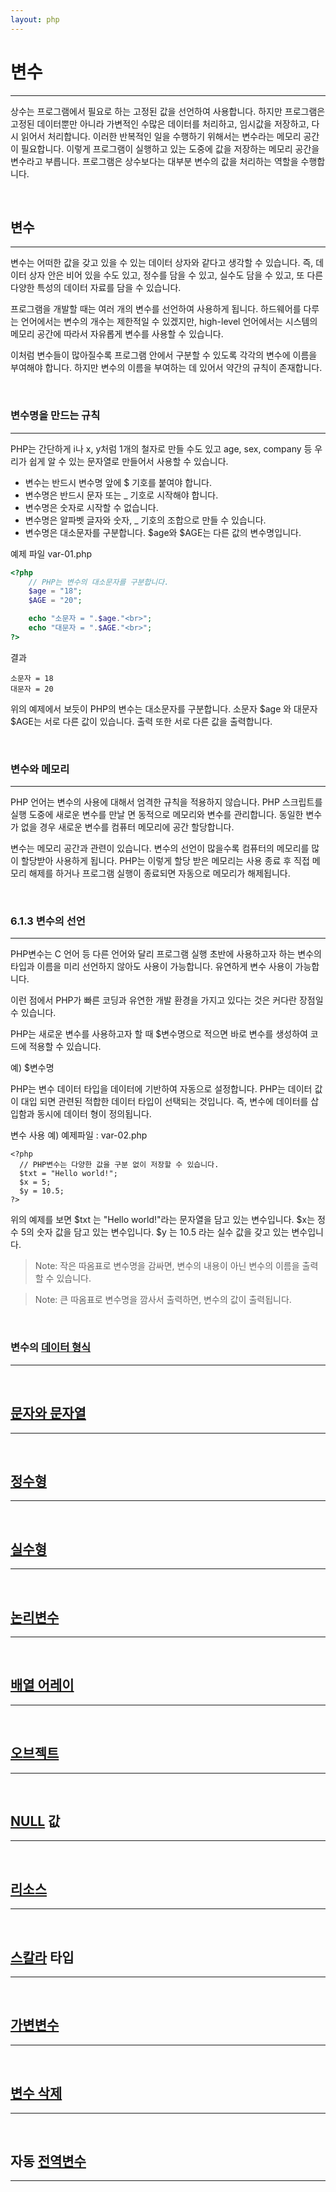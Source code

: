 ```yaml
---
layout: php
---
```


# 변수
---
상수는 프로그램에서 필요로 하는 고정된 값을 선언하여 사용합니다. 하지만 프로그램은 고정된 데이터뿐만 아니라 가변적인 수많은 데이터를 처리하고, 임시값을 저장하고, 다시 읽어서 처리합니다. 이러한 반복적인 일을 수행하기 위해서는 변수라는 메모리 공간이 필요합니다.  이렇게 프로그램이 실행하고 있는 도중에 값을 저장하는 메모리 공간을 변수라고 부릅니다. 프로그램은 상수보다는 대부분 변수의 값을 처리하는 역할을 수행합니다. 

<br>

## 변수
---
변수는 어떠한 값을 갖고 있을 수 있는 데이터 상자와 같다고 생각할 수 있습니다. 즉, 데이터 상자 안은 비어 있을 수도 있고, 정수를 담을 수 있고, 실수도 담을 수 있고, 또 다른 다양한 특성의 데이터 자료를 담을 수 있습니다.

프로그램을 개발할 때는 여러 개의 변수를 선언하여 사용하게 됩니다. 하드웨어를 다루는 언어에서는 변수의 개수는 제한적일 수 있겠지만, high-level 언어에서는 시스템의 메모리 공간에 따라서 자유롭게 변수를 사용할 수 있습니다.

이처럼 변수들이 많아질수록 프로그램 안에서 구분할 수 있도록 각각의 변수에 이름을 부여해야 합니다. 하지만 변수의 이름을 부여하는 데 있어서 약간의 규칙이 존재합니다.

<br>

### 변수명을 만드는 규칙
---
PHP는 간단하게 i나 x, y처럼 1개의 철자로 만들 수도 있고 age, sex, company 등 우리가 쉽게 알 수 있는 문자열로 만들어서 사용할 수 있습니다.

* 변수는 반드시 변수명 앞에 $ 기호를 붙여야 합니다.
* 변수명은 반드시 문자 또는 _ 기호로 시작해야 합니다.
* 변수명은 숫자로 시작할 수 없습니다.
* 변수명은 알파벳 글자와 숫자, _ 기호의 조합으로 만들 수 있습니다.
* 변수명은 대소문자를 구분합니다. $age와 $AGE는 다른 값의 변수명입니다.

예제 파일 var-01.php
```php
<?php
	// PHP는 변수의 대소문자를 구분합니다.
	$age = "18";
	$AGE = "20";

	echo "소문자 = ".$age."<br>";
	echo "대문자 = ".$AGE."<br>";
?>
```

결과
```
소문자 = 18
대문자 = 20
```

위의 예제에서 보듯이 PHP의 변수는 대소문자를 구분합니다. 소문자 $age 와 대문자 $AGE는 서로 다른 값이 있습니다. 출력 또한 서로 다른 값을 출력합니다.

<br>

### 변수와 메모리
---
PHP 언어는 변수의 사용에 대해서 엄격한 규칙을 적용하지 않습니다. PHP 스크립트를 실행 도중에 새로운 변수를 만날 면 동적으로 메모리와 변수를 관리합니다. 동일한 변수가 없을 경우 새로운 변수를 컴퓨터 메모리에 공간 할당합니다.

변수는 메모리 공간과 관련이 있습니다. 변수의 선언이 많을수록 컴퓨터의 메모리를 많이 할당받아 사용하게 됩니다. PHP는 이렇게 할당 받은 메모리는 사용 종료 후 직접 메모리 해제를 하거나 프로그램 실행이 종료되면 자동으로 메모리가 해제됩니다.

<br>


### 6.1.3 변수의 선언
---
PHP변수는 C 언어 등 다른 언어와 달리 프로그램 실행 초반에 사용하고자 하는 변수의 타입과 이름을 미리 선언하지 않아도 사용이 가능합니다. 유연하게 변수 사용이 가능합니다.

이런 점에서 PHP가 빠른 코딩과 유연한 개발 환경을 가지고 있다는 것은 커다란 장점일 수 있습니다. 

PHP는 새로운 변수를 사용하고자 할 때 $변수명으로 적으면 바로 변수를 생성하여 코드에 적용할 수 있습니다.

예) $변수명

PHP는 변수 데이터 타입을 데이터에 기반하여 자동으로 설정합니다. PHP는 데이터 값이 대입 되면 관련된 적합한 데이터 타입이 선택되는 것입니다. 즉, 변수에 데이터를 삽입함과 동시에 데이터 형이 정의됩니다. 

변수 사용 예)
예제파일 : var-02.php
```
<?php
  // PHP변수는 다양한 값을 구분 없이 저장할 수 있습니다. 
  $txt = "Hello world!";
  $x = 5;
  $y = 10.5;
?> 
```

위의 예제를 보면 $txt 는 "Hello world!"라는 문자열을 담고 있는 변수입니다. $x는 정수 5의 숫자 값을 담고 있는 변수입니다. $y 는 10.5 라는 실수 값을 갖고 있는 변수입니다.

>Note: 작은 따옴표로 변수명을 감싸면, 변수의 내용이 아닌 변수의 이름을 출력할 수 있습니다.  

>Note: 큰 따옴표로 변수명을 깜사서 출력하면, 변수의 값이 출력됩니다.  

<br>


### 변수의 [데이터 형식](type)
---

<br>

## [문자와 문자열](string)
---
<br>

## [정수형](intiger)
---
<br>

## [실수형](float)
---
<br>

## [논리변수](bool)
---
<br>

## [배열 어레이](array)
---
<br>

## [오브젝트](object)
---
<br>

## [NULL](null) 값
---
<br>

## [리소스](Resource)
---
<br>

## [스칼라](scalar) 타입
---
<br>

## [가변변수](ref)
---
<br>

## [변수 삭제](unset)
---
<br>

## 자동 [전역변수](global)
---